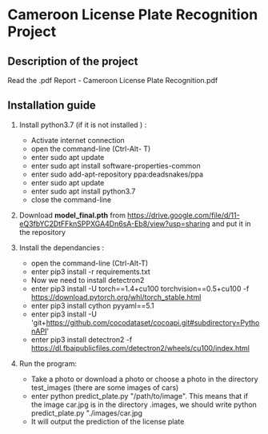 # Cameroon License Plate Recognition Project  

## Description of the project  

Read the .pdf Report - Cameroon License Plate Recognition.pdf  



## Installation guide  

1. Install python3.7 (if it is not installed ) :
   * Activate internet connection
   * open the command-line (Ctrl-Alt- T)
   * enter  sudo apt update
   * enter  sudo apt install software-properties-common
   * enter  sudo add-apt-repository ppa:deadsnakes/ppa
   * enter  sudo apt update
   * enter  sudo apt install python3.7
   * close the command-line
2. Download **model_final.pth** from https://drive.google.com/file/d/11-eQ3fbYC2DtFFknSPPXGA4Dn6sA-Eb8/view?usp=sharing and put it in the repository
3. Install the dependancies :  
   * open the command-line (Ctrl-Alt-T)  
   * enter pip3 install -r requirements.txt  
   * Now we need to install detectron2  
   * enter pip3 install -U torch==1.4+cu100 torchvision==0.5+cu100 -f https://download.pytorch.org/whl/torch_stable.html  
   * enter pip3 install cython pyyaml==5.1  
   * enter pip3 install -U  'git+https://github.com/cocodataset/cocoapi.git#subdirectory=PythonAPI' 
   * enter pip3 install detectron2 -f https://dl.fbaipublicfiles.com/detectron2/wheels/cu100/index.html  

4. Run the program:  
   * Take a photo or download a photo or choose a photo in the directory test_images (there are some
     images of cars)  
   * enter python predict_plate.py "/path/to/image". This means that if the image car.jpg is in the
     directory .images, we should write python predict_plate.py "./images/car.jpg  
   * It will output the prediction of the license plate  

